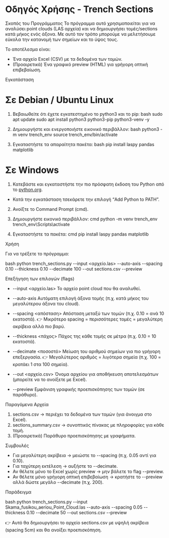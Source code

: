 # Οδηγός Χρήσης - Trench Sections

 Σκοπός του Προγράμματος
Το πρόγραμμα αυτό χρησιμοποιείται για να αναλύσει point clouds (LAS αρχεία) και να δημιουργήσει τομές/sections κατά μήκος ενός άξονα.
Με αυτό τον τρόπο μπορούμε να μελετήσουμε εύκολα την κατανομή των σημείων και το ύψος τους.

Το αποτέλεσμα είναι:
- Ένα αρχείο Excel (CSV) με τα δεδομένα των τομών.
- (Προαιρετικά) Ένα γραφικό preview (HTML) για γρήγορη οπτική επιβεβαίωση.



 Εγκατάσταση

# Σε Debian / Ubuntu Linux
1. Βεβαιωθείτε ότι έχετε εγκατεστημένο το python3 και το pip:
 bash
 sudo apt update
 sudo apt install python3 python3-pip python3-venv -y
 
2. Δημιουργήστε και ενεργοποιήστε εικονικό περιβάλλον:
 bash
 python3 -m venv trench_env
 source trench_env/bin/activate
 
3. Εγκαταστήστε τα απαραίτητα πακέτα:
 bash
 pip install laspy pandas matplotlib
 

# Σε Windows
1. Κατεβάστε και εγκαταστήστε την πιο πρόσφατη έκδοση του Python από το [python.org](https://www.python.org/downloads/).
 - Κατά την εγκατάσταση τσεκάρετε την επιλογή “Add Python to PATH”.
2. Ανοίξτε το Command Prompt (cmd).
3. Δημιουργήστε εικονικό περιβάλλον:
 cmd
 python -m venv trench_env
 trench_env\Scripts\activate
 
4. Εγκαταστήστε τα πακέτα:
 cmd
 pip install laspy pandas matplotlib
 



 Χρήση

Για να τρέξετε το πρόγραμμα:

bash
python trench_sections.py --input <αρχείο.las> --auto-axis --spacing 0.10 --thickness 0.10 --decimate 100 --out sections.csv --preview




 Επεξήγηση των επιλογών (flags)

- --input <αρχείο.las>
Το αρχείο point cloud που θα αναλυθεί.

- --auto-axis
Αυτόματη επιλογή άξονα τομής (π.χ. κατά μήκος του μεγαλύτερου άξονα του cloud).

- --spacing <απόσταση>
Απόσταση μεταξύ των τομών (π.χ. 0.10 = ανά 10 εκατοστά).
👉 Μικρότερο spacing = περισσότερες τομές = μεγαλύτερη ακρίβεια αλλά πιο βαρύ.

- --thickness <πάχος>
Πάχος της κάθε τομής σε μέτρα (π.χ. 0.10 = 10 εκατοστά).

- --decimate <ποσοστό>
Μείωση του αριθμού σημείων για πιο γρήγορη επεξεργασία.
👉 Μεγαλύτερος αριθμός = λιγότερα σημεία (π.χ. 100 = κρατάει 1 στα 100 σημεία).

- --out <αρχείο.csv>
Όνομα αρχείου για αποθήκευση αποτελεσμάτων (μπορείτε να το ανοίξετε με Excel).

- --preview
Εμφάνιση γραφικής προεπισκόπησης των τομών (σε παράθυρο).



 Παραγόμενα Αρχεία

1. sections.csv → περιέχει τα δεδομένα των τομών (για άνοιγμα στο Excel).
2. sections_summary.csv → συνοπτικός πίνακας με πληροφορίες για κάθε τομή.
3. (Προαιρετικά) Παράθυρο προεπισκόπησης με γραφήματα.



 Συμβουλές

- Για μεγαλύτερη ακρίβεια → μειώστε το --spacing (π.χ. 0.05 αντί για 0.10).
- Για ταχύτερη εκτέλεση → αυξήστε το --decimate.
- Αν θέλετε μόνο το Excel χωρίς preview → μην βάλετε το flag --preview.
- Αν θέλετε μόνο γρήγορη οπτική επιβεβαίωση → κρατήστε το --preview αλλά δώστε μεγάλο --decimate (π.χ. 200).



 Παράδειγμα

bash
python trench_sections.py --input Skama_fusikou_aeriou_Point_Cloud.las --auto-axis --spacing 0.05 --thickness 0.10 --decimate 50 --out sections.csv --preview


👉 Αυτό θα δημιουργήσει το αρχείο sections.csv με υψηλή ακρίβεια (spacing 5cm) και θα ανοίξει προεπισκόπηση.
